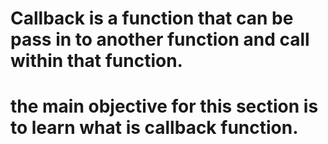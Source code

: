 # Callback is a function that can be pass in to another function and call within that function.
# the main objective for this section is to learn what is callback function.
